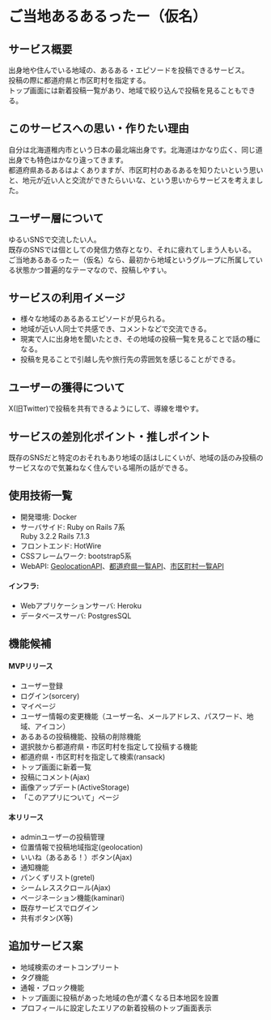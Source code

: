 # ご当地あるあるったー（仮名）

## サービス概要
出身地や住んでいる地域の、あるある・エピソードを投稿できるサービス。<br>
投稿の際に都道府県と市区町村を指定する。<br>
トップ画面には新着投稿一覧があり、地域で絞り込んで投稿を見ることもできる。<br>

## このサービスへの思い・作りたい理由
自分は北海道稚内市という日本の最北端出身です。北海道はかなり広く、同じ道出身でも特色はかなり違ってきます。<br>
都道府県あるあるはよくありますが、市区町村のあるあるを知りたいという思いと、地元が近い人と交流ができたらいいな、という思いからサービスを考えました。

## ユーザー層について
ゆるいSNSで交流したい人。<br>
既存のSNSでは個としての発信力依存となり、それに疲れてしまう人もいる。<br>
ご当地あるあるったー（仮名）なら、最初から地域というグループに所属している状態かつ普遍的なテーマなので、投稿しやすい。

## サービスの利用イメージ
- 様々な地域のあるあるエピソードが見られる。
- 地域が近い人同士で共感でき、コメントなどで交流できる。
- 現実で人に出身地を聞いたとき、その地域の投稿一覧を見ることで話の種になる。
- 投稿を見ることで引越し先や旅行先の雰囲気を感じることができる。

## ユーザーの獲得について
X(旧Twitter)で投稿を共有できるようにして、導線を増やす。
## サービスの差別化ポイント・推しポイント
既存のSNSだと特定のおそれもあり地域の話はしにくいが、地域の話のみ投稿のサービスなので気兼ねなく住んでいる場所の話ができる。
## 使用技術一覧
- 開発環境: Docker
- サーバサイド: Ruby on Rails 7系
<br>Ruby 3.2.2 Rails 7.1.3
- フロントエンド: HotWire
- CSSフレームワーク: bootstrap5系
- WebAPI: [GeolocationAPI](https://developers.google.com/maps/documentation/geolocation/overview?hl=ja)、[都道府県一覧API](https://opendata.resas-portal.go.jp/docs/api/v1/prefectures.html)、[市区町村一覧API](https://opendata.resas-portal.go.jp/docs/api/v1/cities.html)
#### インフラ:
- Webアプリケーションサーバ: Heroku
- データベースサーバ: PostgresSQL

## 機能候補
#### MVPリリース
- ユーザー登録
- ログイン(sorcery)
- マイページ
- ユーザー情報の変更機能（ユーザー名、メールアドレス、パスワード、地域、アイコン）
- あるあるの投稿機能、投稿の削除機能
- 選択肢から都道府県・市区町村を指定して投稿する機能
- 都道府県・市区町村を指定して検索(ransack)
- トップ画面に新着一覧
- 投稿にコメント(Ajax)
- 画像アップデート(ActiveStorage)
- 「このアプリについて」ページ
#### 本リリース
- adminユーザーの投稿管理
- 位置情報で投稿地域指定(geolocation)
- いいね（あるある！）ボタン(Ajax)
- 通知機能
- パンくずリスト(gretel)
- シームレススクロール(Ajax)
- ページネーション機能(kaminari)
- 既存サービスでログイン
- 共有ボタン(X等)

## 追加サービス案
- 地域検索のオートコンプリート
- タグ機能
- 通報・ブロック機能
- トップ画面に投稿があった地域の色が濃くなる日本地図を設置
- プロフィールに設定したエリアの新着投稿のトップ画面表示
